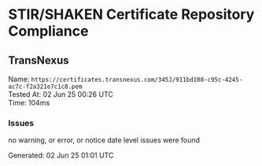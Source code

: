 # STIR/SHAKEN Certificate Repository Compliance

## TransNexus

Name: `https://certificates.transnexus.com/345J/911bd108-c95c-4245-ac7c-f2a321e7c1c8.pem`\
Tested At: 02 Jun 25 00:26 UTC\
Time: 104ms

### Issues

no warning, or error, or notice date level issues were found

Generated: 02 Jun 25 01:01 UTC